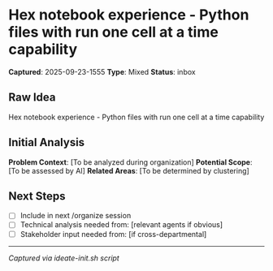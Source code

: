 # Hex notebook experience - Python files with run one cell at a time capability

**Captured**: 2025-09-23-1555
**Type**: Mixed
**Status**: inbox

## Raw Idea
Hex notebook experience - Python files with run one cell at a time capability

## Initial Analysis
**Problem Context**: [To be analyzed during organization]
**Potential Scope**: [To be assessed by AI]
**Related Areas**: [To be determined by clustering]

## Next Steps
- [ ] Include in next /organize session
- [ ] Technical analysis needed from: [relevant agents if obvious]
- [ ] Stakeholder input needed from: [if cross-departmental]

---
*Captured via ideate-init.sh script*
